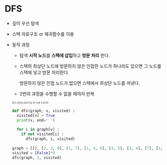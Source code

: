 # DFS

- 깊이 우선 탐색

- 스택 자료구조 or 재귀함수를 이용 

- 동작 과정

  - 탐색 **시작 노드**를 **스택에 삽입**하고 **방문 처리** 한다.

  - 스택의 최상단 노드에 방문하지 않은 인접한 노드가 하나라도 있으면 그 노드를 스택에 넣고 방문 처리한다.

    방문하지 않은 인접 노드가 없으면 스택에서 최상단 노드를 꺼낸다.

  - 2번의 과정을 수행할 수 없을 때까지 반복

  

  

  <img src="/Users/sangmee/Library/Application Support/typora-user-images/스크린샷 2021-02-07 오후 5.33.51.png" alt="스크린샷 2021-02-07 오후 5.33.51" style="zoom:50%;" />

  ~~~python
  def dfs(graph, v, visited) :
    visited[v] = True
    print(v, end=' ')
    
    for i in graph[v] :
      if not visited[i] :
        dfs(graph, i, visited)
        
  graph = [[], [2, 3, 8], [1, 7], [1, 4, 5], [3, 5], [3, 4], [7], [2, 6, 8], [1, 7]]
  visited = [False]*9
  dfs(graph, 1, visited)
  ~~~